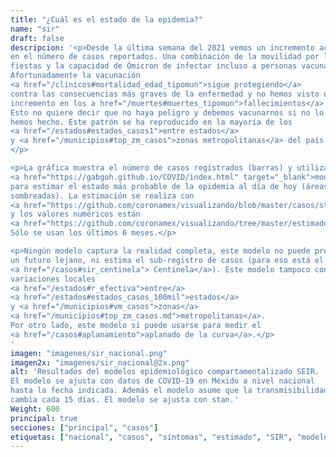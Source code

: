 ```yaml
---
title: "¿Cuál es el estado de la epidemia?"
name: "sir"
draft: false
descripcion: '<p>Desde la última semana del 2021 vemos un incremento acelerado
en el número de casos reportados. Una combinación de la movilidad por las
fiestas y la capacidad de Ómicron de infectar incluso a personas vacunadas.
Afortunadamente la vacunación
<a href="/clinicos#mortalidad_edad_tipomun">sigue protegiendo</a>
contra las consecuencias más graves de la enfermedad y no hemos visto un
incremento en los a href="/muertes#muertes_tipomun">fallecimientos</a>.
Esto no quiere decir que no haya peligro y debemos vacunarnos si no lo
hemos hecho. Este patrón se ha reproducido en la mayoría de los
<a href="/estados#estados_casos1">entre estados</a>
y <a href="/municipios#top_zm_casos">zonas metropolitanas</a> del país.
</p>

<p>La gráfica muestra el número de casos registrados (barras) y utiliza
<a href="https://gabgoh.github.io/COVID/index.html" target="_blank">modelo epidemiológico SEIR</a>
para estimar el estado más probable de la epidemia al día de hoy (áreas
sombreadas). La estimación se realiza con
<a href="https://github.com/coronamex/visualizando/blob/master/casos/stan_seir.r" target="_blank">este código</a>
y los valores numéricos están
<a href="https://github.com/coronamex/visualizando/tree/master/estimados" target="_blank">aquí</a>.
Sólo se usan los últimos 6 meses.</p>

<p>Ningún modelo captura la realidad completa, este modelo no puede pronosticar
un futuro lejano, ni estima el sub-registro de casos (para eso está el sistema
<a href="/casos#sir_centinela"> Centinela</a>). Este modelo tampoco considera
variaciones locales
<a href="/estados#r_efectiva">entre</a>
<a href="/estados#estados_casos_100mil">estados</a>
y <a href="/municipios#vm_casos">zonas</a>
<a href="/municipios#top_zm_casos.md">metropolitanas</a>.
Por otro lado, este modelo sí puede usarse para medir el
<a href="/casos#aplanamiento">aplanado de la curva</a>.</p>
'
imagen: "imagenes/sir_nacional.png"
imagen2x: "imagenes/sir_nacional@2x.png"
alt: 'Resultados del modelos epidemiológico compartamentalizado SEIR.
El modelo se ajusta con datos de COVID-19 en Méxido a nivel nacional
hasta la fecha indicada. Además el modelo asume que la transmisibilidad
cambia cada 15 días. El modelo se ajusta con stan.'
Weight: 600
principal: true
secciones: ["principal", "casos"]
etiquetas: ["nacional", "casos", "síntomas", "estimado", "SIR", "modelo"]
---
```

